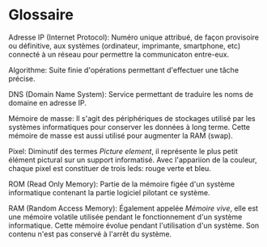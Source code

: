 # Glossaire
Adresse IP (Internet Protocol):
Numéro unique attribué, de façon provisoire ou définitive, aux systèmes (ordinateur, imprimante, smartphone, etc) connecté à un réseau pour permettre la communicaton entre-eux. 

Algorithme:
Suite finie d'opérations permettant d'effectuer une tâche précise.

DNS (Domain Name System):
Service permettant de traduire les noms de domaine en adresse IP. 

Mémoire de masse:
Il s'agit des périphériques de stockages utilisé par les systèmes informatiques pour conserver les données à long terme. Cette mémoire de masse est aussi utilisé pour augmenter la RAM (swap).

Pixel:
Diminutif des termes *Picture element*, il représente le plus petit élément pictural sur un support informatisé. Avec l'appariion de la couleur, chaque pixel est constituer de trois leds: rouge verte et bleu.

ROM (Read Only Memory):
Partie de la mémoire figée d'un système informatique contenant la partie logiciel pilotant ce système.

RAM (Random Access Memory):
Également appelée *Mémoire vive*, elle est une mémoire volatile utilisée pendant le fonctionnement d'un système informatique. Cette mémoire évolue pendant l'utilisation d'un système. Son contenu n'est pas conservé à l'arrêt du système.